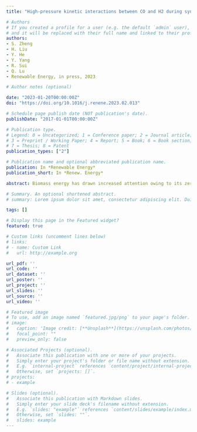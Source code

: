 ```yaml
---
title: "High-pressure kinetic interactions between CO and H2 during syngas catalytic combustion on PdO"

# Authors
# If you created a profile for a user (e.g. the default `admin` user), write the username (folder name) here 
# and it will be replaced with their full name and linked to their profile.
authors:
- S. Zheng
- H. Liu
- Y. He
- Y. Yang
- R. Sui
- Q. Lu
- Renewable Energy, in press, 2023

# Author notes (optional)

date: "2023-01-20T00:00:00Z"
doi: "https://doi.org/10.1016/j.renene.2023.02.013"

# Schedule page publish date (NOT publication's date).
publishDate: "2017-01-01T00:00:00Z"

# Publication type.
# Legend: 0 = Uncategorized; 1 = Conference paper; 2 = Journal article;
# 3 = Preprint / Working Paper; 4 = Report; 5 = Book; 6 = Book section;
# 7 = Thesis; 8 = Patent
publication_types: ["2"]

# Publication name and optional abbreviated publication name.
publication: In *Renewable Energy*
publication_short: In *Renew. Energy*

abstract: Biomass energy has drawn increased attention owing to its zero carbon emissions and large reserves. Pyrolysis instead of direct combustion is an efficient and clean way for biomass energy conversion. As a strong radiative species, H2O greatly affects the combustion processes. Despite the large concentration and fluctuation of H2O content in biomass pyrolysis gases (py-gas), radiation reabsorption effect has not been systematically investigated for py-gas combustion. In this study, one-dimensional simulations of premixed py-gas/air flames were conducted, using PREMIX code with both adiabatic and radiative models. The effects of H2O content and radiation reabsorption were examined. As H2O content in the py-gas mixture increased from 40% to 50%, the flame speeds decreased from 42.86 to 28.08 cm/s, while the relative differences caused by radiation reabsorption increased from 9.92% to 17.42%. Radiation reabsorption affected laminar flame speed primarily through the preheat-induced chemical effect, which was mainly controlled by HCO radical. The outlet mole fraction of NO was reduced by up to 13.56% when radiation reabsorption was considered. Reaction pathway analyses revealed that the NO emission was closely related to the outlet temperature and the peak NCO concentration, which were the limiting factors for the thermal-NO route and the fuel-NO route, respectively.

# Summary. An optional shortened abstract.
# summary: Lorem ipsum dolor sit amet, consectetur adipiscing elit. Duis posuere tellus ac convallis placerat. Proin tincidunt magna sed ex sollicitudin condimentum.

tags: []

# Display this page in the Featured widget?
featured: true

# Custom links (uncomment lines below)
# links:
# - name: Custom Link
#   url: http://example.org

url_pdf: ''
url_code: ''
url_dataset: ''
url_poster: ''
url_project: ''
url_slides: ''
url_source: ''
url_video: ''

# Featured image
# To use, add an image named `featured.jpg/png` to your page's folder. 
# image:
#   caption: 'Image credit: [**Unsplash**](https://unsplash.com/photos/pLCdAaMFLTE)'
#   focal_point: ""
#   preview_only: false

# Associated Projects (optional).
#   Associate this publication with one or more of your projects.
#   Simply enter your project's folder or file name without extension.
#   E.g. `internal-project` references `content/project/internal-project/index.md`.
#   Otherwise, set `projects: []`.
# projects:
# - example

# Slides (optional).
#   Associate this publication with Markdown slides.
#   Simply enter your slide deck's filename without extension.
#   E.g. `slides: "example"` references `content/slides/example/index.md`.
#   Otherwise, set `slides: ""`.
#   slides: example
---
```


